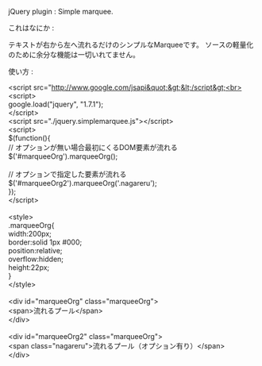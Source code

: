 
jQuery plugin : Simple marquee.

これはなにか : 

テキストが右から左へ流れるだけのシンプルなMarqueeです。
ソースの軽量化のために余分な機能は一切いれてません。


使い方 :

&lt;script src=&quot;http://www.google.com/jsapi&quot;&gt;&lt;/script&gt;<br>
&lt;script&gt;<br>
google.load(&quot;jquery&quot;, &quot;1.7.1&quot;);<br>
&lt;/script&gt;<br>
&lt;script src=&quot;./jquery.simplemarquee.js&quot;&gt;&lt;/script&gt;<br>
&lt;script&gt;<br>
$(function(){<br>
   // オプションが無い場合最初にくるDOM要素が流れる<br>
   $('#marqueeOrg').marqueeOrg();<br>
<br>
   // オプションで指定した要素が流れる<br>
   $('#marqueeOrg2').marqueeOrg('.nagareru');<br>
});<br>
&lt;/script&gt;<br>
<br>
&lt;style&gt;<br>
.marqueeOrg{<br>
    width:200px;<br>
    border:solid 1px #000;<br>
    position:relative;<br>
    overflow:hidden;<br>
    height:22px;<br>
}<br>
&lt;/style&gt;<br>
<br>
&lt;div id=&quot;marqueeOrg&quot; class=&quot;marqueeOrg&quot;&gt;<br>
    &lt;span&gt;流れるプール&lt;/span&gt;<br>
&lt;/div&gt;<br>
<br>
&lt;div id=&quot;marqueeOrg2&quot; class=&quot;marqueeOrg&quot;&gt;<br>
    &lt;span class=&quot;nagareru&quot;&gt;流れるプール（オプション有り）&lt;/span&gt;<br>
&lt;/div&gt;



